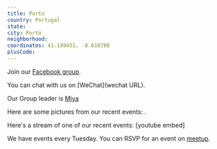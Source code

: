 ```yaml
---
title: Porto
country: Portugal
state: 
city: Porto
neighborhood: 
coordinates: 41.149451, -8.610788
plusCode:
---
```

Join our [Facebook group](https://www.facebook.com/groups/free.code.camp.porto).

You can chat with us on [WeChat](wechat URL).

Our Group leader is [Miya](freecodecamp.org/miya)

Here are some pictures from our recent events:
![]().

Here's a stream of one of our recent events:
[youtube embed]

We have events every Tuesday. You can RSVP for an event on [meetup](meetupurl).
